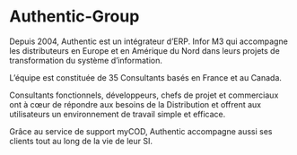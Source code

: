 # Authentic-Group


Depuis 2004, Authentic est un intégrateur d’ERP. Infor M3 qui accompagne les distributeurs en Europe et en Amérique du Nord dans leurs projets de transformation du système d’information.


L’équipe est constituée de 35 Consultants basés en France et au Canada.


Consultants fonctionnels, développeurs, chefs de projet et commerciaux ont à cœur de répondre aux besoins de la Distribution et offrent aux utilisateurs un environnement de travail simple et efficace.


Grâce au service de support myCOD, Authentic accompagne aussi ses clients tout au long de la vie de leur SI.
